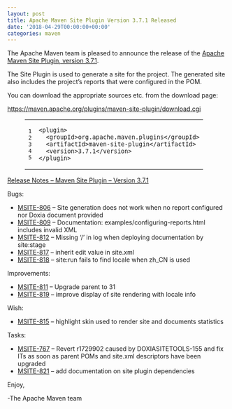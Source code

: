 ```yaml
---
layout: post
title: Apache Maven Site Plugin Version 3.7.1 Released
date: '2018-04-29T00:00:00+00:00'
categories: maven
---
```

<div class="entry-content"><p>The Apache Maven team is pleased to announce the release of the
<a href="https://maven.apache.org/plugins/maven-site-plugin/">Apache Maven Site Plugin, version 3.7.1</a>.</p>

<p>The Site Plugin is used to generate a site for the project. The generated site
also includes the project&rsquo;s reports that were configured in the POM.</p>

<p>You can download the appropriate sources etc. from the download page:</p>

<p><a href="https://maven.apache.org/plugins/maven-site-plugin/download.cgi">https://maven.apache.org/plugins/maven-site-plugin/download.cgi</a></p>

<figure class='code'><figcaption><span></span></figcaption><div class="highlight"><table><tr><td class="gutter"><pre class="line-numbers"><span class='line-number'>1</span>
<span class='line-number'>2</span>
<span class='line-number'>3</span>
<span class='line-number'>4</span>
<span class='line-number'>5</span>
</pre></td><td class='code'><pre><code class='xml'><span class='line'><span class="nt">&lt;plugin&gt;</span>
</span><span class='line'>  <span class="nt">&lt;groupId&gt;</span>org.apache.maven.plugins<span class="nt">&lt;/groupId&gt;</span>
</span><span class='line'>  <span class="nt">&lt;artifactId&gt;</span>maven-site-plugin<span class="nt">&lt;/artifactId&gt;</span>
</span><span class='line'>  <span class="nt">&lt;version&gt;</span>3.7.1<span class="nt">&lt;/version&gt;</span>
</span><span class='line'><span class="nt">&lt;/plugin&gt;</span>
</span></code></pre></td></tr></table></div></figure>



<p><a href="https://issues.apache.org/jira/secure/ReleaseNote.jspa?projectId=12317923&amp;version=12342371&amp;styleName=Text">Release Notes &ndash; Maven Site Plugin &ndash; Version 3.7.1</a></p>

<p>Bugs:</p>

<ul>
<li><a href="https://issues.apache.org/jira/browse/MSITE-806">MSITE-806</a> &ndash; Site generation does not work when no report configured nor Doxia document provided</li>
<li><a href="https://issues.apache.org/jira/browse/MSITE-809">MSITE-809</a> &ndash; Documentation: examples/configuring-reports.html includes invalid XML</li>
<li><a href="https://issues.apache.org/jira/browse/MSITE-812">MSITE-812</a> &ndash; Missing &lsquo;/&rsquo; in log when deploying documentation by site:stage</li>
<li><a href="https://issues.apache.org/jira/browse/MSITE-817">MSITE-817</a> &ndash; inherit edit value in site.xml</li>
<li><a href="https://issues.apache.org/jira/browse/MSITE-818">MSITE-818</a> &ndash; site:run fails to find locale when zh_CN is used</li>
</ul>


<p>Improvements:</p>

<ul>
<li><a href="https://issues.apache.org/jira/browse/MSITE-811">MSITE-811</a> &ndash; Upgrade parent to 31</li>
<li><a href="https://issues.apache.org/jira/browse/MSITE-819">MSITE-819</a> &ndash; improve display of site rendering with locale info</li>
</ul>


<p>Wish:</p>

<ul>
<li><a href="https://issues.apache.org/jira/browse/MSITE-815">MSITE-815</a> &ndash; highlight skin used to render site and documents statistics</li>
</ul>


<p>Tasks:</p>

<ul>
<li><a href="https://issues.apache.org/jira/browse/MSITE-767">MSITE-767</a> &ndash; Revert r1729902 caused by DOXIASITETOOLS-155 and fix ITs as soon as parent POMs and site.xml descriptors have been upgraded</li>
<li><a href="https://issues.apache.org/jira/browse/MSITE-821">MSITE-821</a> &ndash; add documentation on site plugin dependencies</li>
</ul>


<p>Enjoy,</p>

<p>-The Apache Maven team</p>
</div>
